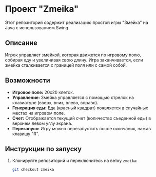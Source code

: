 # Проект "Zmeika"

Этот репозиторий содержит реализацию простой игры "Змейка" на Java с использованием Swing.

## Описание

Игрок управляет змейкой, которая движется по игровому полю, собирая еду и увеличивая свою длину. Игра заканчивается, если змейка сталкивается с границей поля или с самой собой.

## Возможности

*   **Игровое поле:**  20x20 клеток.
*   **Управление:** Змейка управляется с помощью стрелок на клавиатуре (вверх, вниз, влево, вправо).
*   **Генерация еды:** Еда (красный квадрат) появляется в случайных местах на игровом поле.
*   **Счет:** Отображается текущий счет (количество съеденной еды) в верхнем левом углу экрана.
*   **Перезапуск:** Игру можно перезапустить после окончания, нажав клавишу "R".

## Инструкции по запуску

1. Клонируйте репозиторий и переключитесь на ветку `zmeika`:
   ```bash
   git checkout zmeika